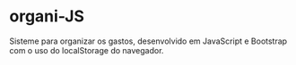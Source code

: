 # organi-JS
Sisteme para organizar os gastos, desenvolvido em JavaScript e Bootstrap com o uso do localStorage do navegador.
